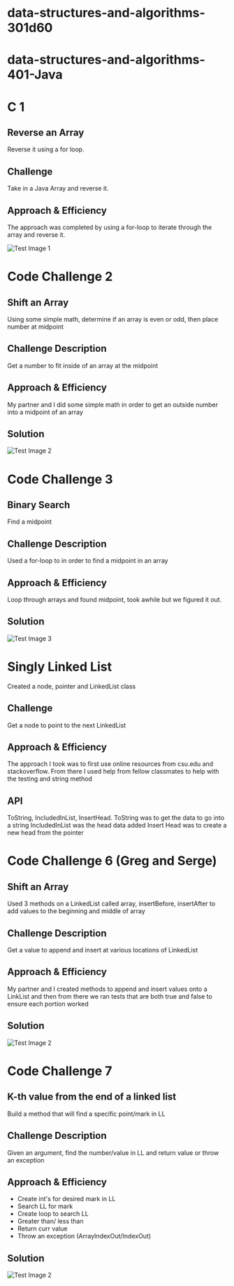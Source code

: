 # data-structures-and-algorithms-301d60
# data-structures-and-algorithms-401-Java

# C 1
## Reverse an Array
Reverse it using a for loop.

## Challenge
Take in a Java Array and reverse it.

## Approach & Efficiency
The approach was completed by using a for-loop to iterate through the array and reverse it.

![Test Image 1](code401challenges1/assets/whiteboard.jpg)

# Code Challenge 2
## Shift an Array
Using some simple math, determine if an array is even or odd, then place number at midpoint

## Challenge Description
Get a number to fit inside of an array at the midpoint

## Approach & Efficiency
My partner and I did some simple math in order to get an outside number into a midpoint of an array

## Solution
![Test Image 2](IMG_0934.jpg)

# Code Challenge 3
## Binary Search
Find a midpoint

## Challenge Description
Used a for-loop to in order to find a midpoint in an array

## Approach & Efficiency
Loop through arrays and found midpoint, took awhile but we figured it out. 

## Solution
![Test Image 3](code3.jpg)

# Singly Linked List
Created a node, pointer and LinkedList class

## Challenge
Get a node to point to the next LinkedList

## Approach & Efficiency
The approach I took was to first use online resources from csu.edu and stackoverflow. From there I used help from fellow classmates to help with the testing and string method

## API
ToString, IncludedInList, InsertHead. 
ToString was to get the data to go into a string
IncludedInList was the head data added
Insert Head was to create a new head from the pointer

# Code Challenge 6 (Greg and Serge)
## Shift an Array
Used 3 methods on a LinkedList called array, insertBefore, insertAfter to add values to the beginning and middle of array

## Challenge Description
Get a value to append and insert at various locations of LinkedList

## Approach & Efficiency
My partner and I created methods to append and insert values onto a LinkList and then from there we ran tests that are both true and false to ensure each portion worked

## Solution
![Test Image 2](CC6.jpg)

# Code Challenge 7
## K-th value from the end of a linked list
Build a method that will find a specific point/mark in LL

## Challenge Description
Given an argument, find the number/value in LL and return value or throw an exception

## Approach & Efficiency
- Create int's for desired mark in LL
- Search LL for mark
- Create loop to search LL
- Greater than/ less than
- Return curr value
- Throw an exception (ArrayIndexOut/IndexOut)

## Solution
![Test Image 2](CC7.jpg)

